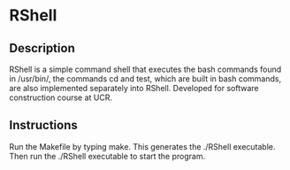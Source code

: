 # RShell

## Description
RShell is a simple command shell that executes the bash commands found in /usr/bin/, the commands cd and test, which are built in bash commands, are also implemented separately into RShell. Developed for software construction course at UCR.

## Instructions
Run the Makefile by typing make. This generates the ./RShell executable. Then run the ./RShell executable to start the program.
